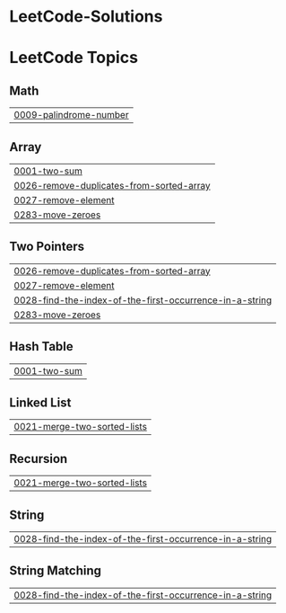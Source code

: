 # LeetCode-Solutions
<!---LeetCode Topics Start-->
# LeetCode Topics
## Math
|  |
| ------- |
| [0009-palindrome-number](https://github.com/Ranamoeen1/LeetCode-Solutions/tree/master/0009-palindrome-number) |
## Array
|  |
| ------- |
| [0001-two-sum](https://github.com/Ranamoeen1/LeetCode-Solutions/tree/master/0001-two-sum) |
| [0026-remove-duplicates-from-sorted-array](https://github.com/Ranamoeen1/LeetCode-Solutions/tree/master/0026-remove-duplicates-from-sorted-array) |
| [0027-remove-element](https://github.com/Ranamoeen1/LeetCode-Solutions/tree/master/0027-remove-element) |
| [0283-move-zeroes](https://github.com/Ranamoeen1/LeetCode-Solutions/tree/master/0283-move-zeroes) |
## Two Pointers
|  |
| ------- |
| [0026-remove-duplicates-from-sorted-array](https://github.com/Ranamoeen1/LeetCode-Solutions/tree/master/0026-remove-duplicates-from-sorted-array) |
| [0027-remove-element](https://github.com/Ranamoeen1/LeetCode-Solutions/tree/master/0027-remove-element) |
| [0028-find-the-index-of-the-first-occurrence-in-a-string](https://github.com/Ranamoeen1/LeetCode-Solutions/tree/master/0028-find-the-index-of-the-first-occurrence-in-a-string) |
| [0283-move-zeroes](https://github.com/Ranamoeen1/LeetCode-Solutions/tree/master/0283-move-zeroes) |
## Hash Table
|  |
| ------- |
| [0001-two-sum](https://github.com/Ranamoeen1/LeetCode-Solutions/tree/master/0001-two-sum) |
## Linked List
|  |
| ------- |
| [0021-merge-two-sorted-lists](https://github.com/Ranamoeen1/LeetCode-Solutions/tree/master/0021-merge-two-sorted-lists) |
## Recursion
|  |
| ------- |
| [0021-merge-two-sorted-lists](https://github.com/Ranamoeen1/LeetCode-Solutions/tree/master/0021-merge-two-sorted-lists) |
## String
|  |
| ------- |
| [0028-find-the-index-of-the-first-occurrence-in-a-string](https://github.com/Ranamoeen1/LeetCode-Solutions/tree/master/0028-find-the-index-of-the-first-occurrence-in-a-string) |
## String Matching
|  |
| ------- |
| [0028-find-the-index-of-the-first-occurrence-in-a-string](https://github.com/Ranamoeen1/LeetCode-Solutions/tree/master/0028-find-the-index-of-the-first-occurrence-in-a-string) |
<!---LeetCode Topics End-->